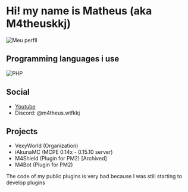# Hi! my name is Matheus (aka M4theuskkj)
![Meu perfil](https://github-stats-alpha.vercel.app/api/?username=m4theuswtfkkj&cc=000000&tc=7759b5&ic=9c6bff&bc=402773)
## Programming languages i use
![PHP](https://img.shields.io/badge/PHP-1a1a1a?style=for-the-badge&logo=php&logoColor=a436ff)
## Social
- [Youtube](https://youtube.com/@m4theus.wtfkkj)
- Discord: @m4theus.wtfkkj
## Projects
- VexyWorld (Organization)
- iAkunaMC (MCPE 0.14x - 0.15.10 server)
- M4Shield (Plugin for PM2) [Archived]
- M4Bot (Plugin for PM2)

The code of my public plugins is very bad because I was still starting to develop plugins
